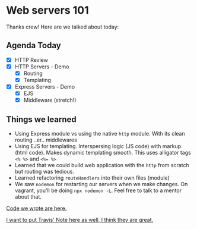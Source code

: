 Web servers 101
===

Thanks crew! Here are we talked about today:

## Agenda Today

- [x] HTTP Review
- [x] HTTP Servers - Demo
  + [x] Routing
  + [x] Templating
- [x] Express Servers - Demo
  + [x] EJS
  + [x] Middleware (stretch!)

## Things we learned

- Using Express module vs using the native `http` module. With its clean routing ..er.. middlewares
- Using EJS for templating. Interspersing logic (JS code) with markup (html code). Makes dynamic templating smooth. This uses alligator tags `<% %>` and `<%= %>`
- Learned that we could build web application with the `http` from scratch but routing was tedious.
- Learned refactoring `routeHandlers` into their own files (module)
- We saw `nodemon` for restarting our servers when we make changes. On vagrant, you'll be doing `npx nodemon -L`. Feel free to talk to a mentor about that.


[Code we wrote are here.](https://github.com/hafbau/lecture_notes/tree/master/w3d1)

[I want to put Travis' Note here as well, I think they are great.](https://web.compass.lighthouselabs.ca/activities/178/lectures/3423)